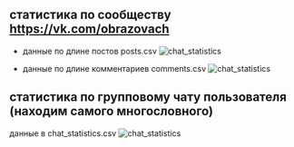 

## статистика по сообществу https://vk.com/obrazovach

- данные по длине постов posts.csv
![chat_statistics](https://github.com/MashaPo/class_works/raw/master/hw4_vk_api/posts_hist.png)

- данные по длине комментариев comments.csv
![chat_statistics](https://github.com/MashaPo/class_works/raw/master/hw4_vk_api/comments.png)


## статистика по групповому чату пользователя (находим самого многословного)
данные в chat_statistics.csv
![chat_statistics](https://github.com/MashaPo/class_works/raw/master/hw4_vk_api/chat_stat.png)


